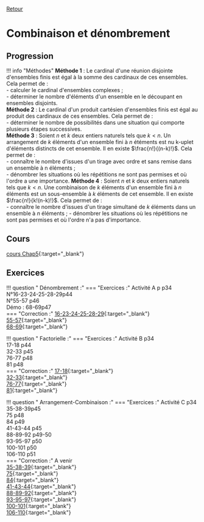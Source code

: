 [Retour](../../Chap.md)
# Combinaison et dénombrement

## Progression
!!! info "Méthodes"
    **Méthode 1** : Le cardinal d'une réunion disjointe d'ensembles finis est égal à la somme des cardinaux de ces ensembles. Cela permet de :  
    - calculer le cardinal d'ensembles complexes ;  
    - déterminer le nombre d'éléments d'un ensemble en le découpant en ensembles disjoints.  
    **Méthode 2** : Le cardinal d'un produit cartésien d'ensembles finis est égal au produit des cardinaux de ces ensembles. Cela permet de :  
    - déterminer le nombre de possibilités dans une situation qui comporte plusieurs étapes successives.  
    **Méthode 3** : Soient $n$ et $k$ deux entiers naturels tels que $k < n$. Un arrangement de $k$ éléments d'un ensemble fini à $n$ étéments est nu k-uplet d'éléments distincts de cet ensemble. Il en existe $\frac{n!}{(n-k)!}$. Cela permet de :  
    - connaître le nombre d'issues d'un tirage avec ordre et sans remise dans un ensemble à n éléments ;  
    - dénombrer les situations où les répétitions ne sont pas permises et où l'ordre a une importance.
    **Méthode 4** : Soient $n$ et $k$ deux entiers naturels tels que $k < n$. Une combinaison de $k$ éléments d'un ensemble fini à $n$ éléments est un sous-ensemble à $k$ éléments de cet ensemble. Il en existe $\frac{n!}{k!(n-k)!}$.  Cela permet de :  
    - connaître le nombre d'issues d'un tirage simultané de $k$ éléments dans un ensemble à $n$ éléments ;
    - dénombrer les situations où les répétitions ne sont pas permises et où l'ordre n'a pas d'importance.
    
## Cours 
[cours Chap5](./Cours-Chap5.pdf){:target="_blank"}

## Exercices 

        
!!! question " Dénombrement :"
    === "Exercices :" 
        Activité A p p34  
        N°16-23-24-25-28-29p44  
        N°55-57 p46  
        Démo : 68-69p47  
    === "Correction :" 
        [16-23-24-25-28-29](./corr/16-23-24-25-28-29.pdf){:target="_blank"}   
        [55-57](./corr/55-57.pdf){:target="_blank"}   
        [68-69](./corr/68-69.pdf){:target="_blank"}   
        
!!! question " Factorielle :" 
    === "Exercices :" 
         Activité B p34  
         17-18 p44  
         32-33 p45   
         76-77 p48  
         81 p48  
    === "Correction :" 
          [17-18](./corr/17-18.pdf){:target="_blank"}   
          [32-33](./corr/32-33.pdf){:target="_blank"}   
          [76-77](./corr/76-77.pdf){:target="_blank"}   
          [81](./corr/81.pdf){:target="_blank"}   
         
        
!!! question " Arrangement-Combinaison :"
    === "Exercices :" 
        Activité C p34  
        35-38-39p45  
        75 p48  
        84 p49  
        41-43-44 p45  
        88-89-92 p49-50  
        93-95-97 p50  
        100-101 p50  
        106-110 p51  
    === "Correction :" 
        A venir  
        [35-38-39](./corr/35-38-39.pdf){:target="_blank"}   
        [75](./corr/75.pdf){:target="_blank"}  
        [84](./corr/84.pdf){:target="_blank"}   
        [41-43-44](./corr/41-43-44.pdf){:target="_blank"}   
        [88-89-92](./corr/88-89-92.pdf){:target="_blank"}   
        [93-95-97](./corr/93-95-97.pdf){:target="_blank"}   
        [100-101](./corr/100-101.pdf){:target="_blank"}   
        [106-110](./corr/106-110.pdf){:target="_blank"}   
        
        

